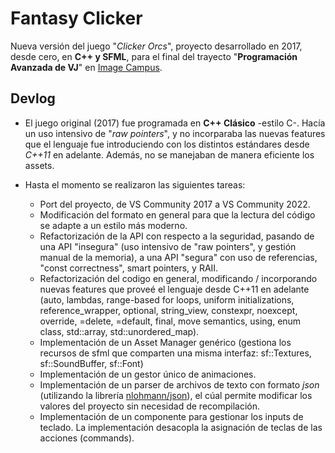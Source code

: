 <base target="_blank">

# Fantasy Clicker
Nueva versión del juego "_Clicker Orcs_", proyecto desarrollado en 2017, desde cero, en **C++ y SFML**, para el final del trayecto "**Programación Avanzada de VJ**" en [Image Campus](https://imagecampus.edu.ar/).

## Devlog
- El juego original (2017) fue programada en **C++ Clásico** -estilo C-. Hacía un uso intensivo de "_raw pointers_", y no incorparaba las nuevas features que el lenguaje fue introduciendo con los distintos estándares desde _C++11_ en adelante. Además, no se manejaban de manera eficiente los assets.

- Hasta el momento se realizaron las siguientes tareas:
  - Port del proyecto, de VS Community 2017 a VS Community 2022.
  - Modificación del formato en general para que la lectura del código se adapte a un estilo más moderno.
  - Refactorización de la API con respecto a la seguridad, pasando de una API "insegura" (uso intensivo de "raw pointers", y gestión manual de la memoria), a una API "segura" con uso de referencias, "const correctness", smart pointers, y RAII.
  - Refactorización del codigo en general, modificando / incorporando nuevas features que proveé el lenguaje desde C++11 en adelante (auto, lambdas, range-based for loops, uniform initializations, reference_wrapper, optional, string_view, constexpr, noexcept, override, =delete, =default, final, move semantics, using, enum class, std::array, std::unordered_map).
  - Implementación de un Asset Manager genérico (gestiona los recursos de sfml que comparten una misma interfaz: sf::Textures, sf::SoundBuffer, sf::Font)
  - Implementación de un gestor único de animaciones.
  - Implementación de un parser de archivos de texto con formato _json_ (utilizando la librería [nlohmann/json](https://github.com/nlohmann/json)), el cúal permite modificar los valores del proyecto sin necesidad de recompilación.
  - Implementación de un componente para gestionar los inputs de teclado. La implementación desacopla la asignación de teclas de las acciones (commands).
 

